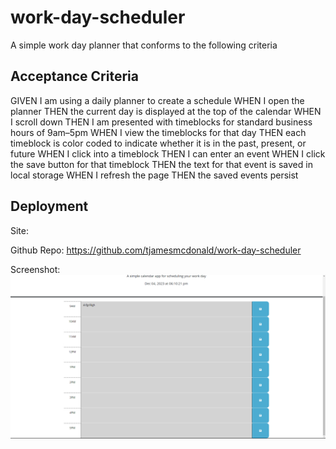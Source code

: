 # work-day-scheduler
A simple work day planner that conforms to the following criteria

## Acceptance Criteria

GIVEN I am using a daily planner to create a schedule
WHEN I open the planner
THEN the current day is displayed at the top of the calendar
WHEN I scroll down
THEN I am presented with timeblocks for standard business hours of 9am&ndash;5pm
WHEN I view the timeblocks for that day
THEN each timeblock is color coded to indicate whether it is in the past, present, or future
WHEN I click into a timeblock
THEN I can enter an event
WHEN I click the save button for that timeblock
THEN the text for that event is saved in local storage
WHEN I refresh the page
THEN the saved events persist

## Deployment

Site: 

Github Repo: https://github.com/tjamesmcdonald/work-day-scheduler

Screenshot: ![Alt text](<Assets/Screenshot 2023-12-04 181700.png>)
